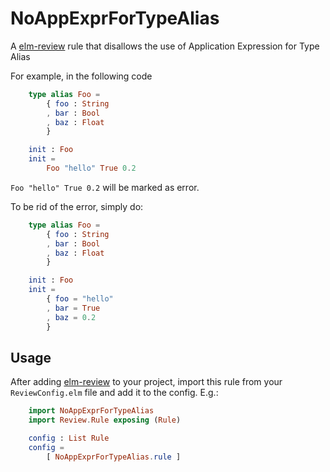 # NoAppExprForTypeAlias



A [elm-review](https://package.elm-lang.org/packages/jfmengels/elm-review/latest/) rule that disallows the use of Application Expression for Type Alias


For example, in the following code

```elm
    type alias Foo = 
        { foo : String
        , bar : Bool
        , baz : Float
        }

    init : Foo
    init = 
        Foo "hello" True 0.2
```

`Foo "hello" True 0.2` will be marked as error. 

To be rid of the error, simply do: 

```elm
    type alias Foo = 
        { foo : String
        , bar : Bool
        , baz : Float
        }

    init : Foo
    init = 
        { foo = "hello"
        , bar = True
        , baz = 0.2    
        }
```



## Usage



After adding [elm-review](https://package.elm-lang.org/packages/jfmengels/elm-review/latest/) to your project, import this rule from
your `ReviewConfig.elm` file and add it to the config. E.g.:

```elm
    import NoAppExprForTypeAlias
    import Review.Rule exposing (Rule)

    config : List Rule
    config =
        [ NoAppExprForTypeAlias.rule ]
```

